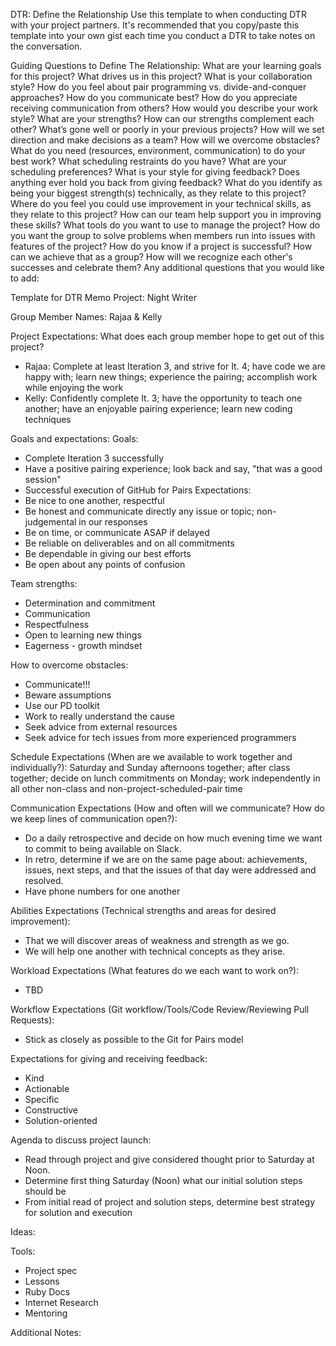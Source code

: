 DTR: Define the Relationship
Use this template to when conducting DTR with your project partners. It's recommended that you copy/paste this template into your own gist each time you conduct a DTR to take notes on the conversation.

Guiding Questions to Define The Relationship:
What are your learning goals for this project? What drives us in this project?
What is your collaboration style? How do you feel about pair programming vs. divide-and-conquer approaches?
How do you communicate best? How do you appreciate receiving communication from others?
How would you describe your work style?
What are your strengths? How can our strengths complement each other?
What’s gone well or poorly in your previous projects?
How will we set direction and make decisions as a team?
How will we overcome obstacles?
What do you need (resources, environment, communication) to do your best work?
What scheduling restraints do you have? What are your scheduling preferences?
What is your style for giving feedback? Does anything ever hold you back from giving feedback?
What do you identify as being your biggest strength(s) technically, as they relate to this project? Where do you feel you could use improvement in your technical skills, as they relate to this project? How can our team help support you in improving these skills?
What tools do you want to use to manage the project?
How do you want the group to solve problems when members run into issues with features of the project?
How do you know if a project is successful? How can we achieve that as a group?
How will we recognize each other's successes and celebrate them?
Any additional questions that you would like to add:

Template for DTR Memo
Project: Night Writer

Group Member Names: Rajaa & Kelly

Project Expectations: What does each group member hope to get out of this project?
- Rajaa:  Complete at least Iteration 3, and strive for It. 4; have code we are happy with; learn new things; experience the pairing; accomplish work while enjoying the work  
- Kelly:  Confidently complete It. 3; have the opportunity to teach one another; have an enjoyable pairing experience; learn new coding techniques

Goals and expectations:
Goals:
- Complete Iteration 3 successfully
- Have a positive pairing experience; look back and say, "that was a good session"
- Successful execution of GitHub for Pairs
Expectations:
- Be nice to one another, respectful
- Be honest and communicate directly any issue or topic; non-judgemental in our responses
- Be on time, or communicate ASAP if delayed
- Be reliable on deliverables and on all commitments
- Be dependable in giving our best efforts
- Be open about any points of confusion

Team strengths:
- Determination and commitment
- Communication
- Respectfulness
- Open to learning new things
- Eagerness - growth mindset

How to overcome obstacles:
- Communicate!!!
- Beware assumptions
- Use our PD toolkit
- Work to really understand the cause
- Seek advice from external resources
- Seek advice for tech issues from more experienced programmers

Schedule Expectations (When are we available to work together and individually?):
Saturday and Sunday afternoons together; after class together; decide on lunch commitments on Monday; work independently in all other non-class and non-project-scheduled-pair time

Communication Expectations (How and often will we communicate? How do we keep lines of communication open?):
- Do a daily retrospective and decide on how much evening time we want to commit to being available on Slack.
- In retro, determine if we are on the same page about: achievements, issues, next steps, and that the issues of that day were addressed and resolved.
- Have phone numbers for one another

Abilities Expectations (Technical strengths and areas for desired improvement):
- That we will discover areas of weakness and strength as we go.
- We will help one another with technical concepts as they arise.

Workload Expectations (What features do we each want to work on?):
- TBD

Workflow Expectations (Git workflow/Tools/Code Review/Reviewing Pull Requests):
- Stick as closely as possible to the Git for Pairs model

Expectations for giving and receiving feedback:
- Kind
- Actionable
- Specific
- Constructive
- Solution-oriented

Agenda to discuss project launch:
- Read through project and give considered thought prior to Saturday at Noon.
- Determine first thing Saturday (Noon) what our initial solution steps should be
- From initial read of project and solution steps, determine best strategy for solution and execution

Ideas:

Tools:
- Project spec
- Lessons
- Ruby Docs
- Internet Research
- Mentoring

Additional Notes:
